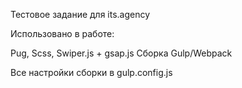 Тестовое задание для its.agency

Использовано в работе:

Pug, Scss, Swiper.js + gsap.js
Сборка Gulp/Webpack

Все настройки сборки в gulp.config.js
